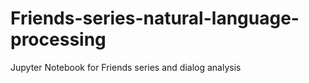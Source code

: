 # Friends-series-natural-language-processing
Jupyter Notebook for Friends series and dialog analysis
